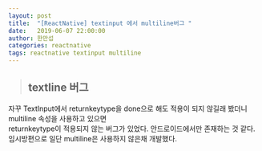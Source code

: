 ```yaml
---
layout: post
title:  "[ReactNative] textinput 에서 multiline버그 "
date:   2019-06-07 22:00:00
author: 한만섭
categories: reactnative
tags: reactnative textinput multiline
---
```



>## textline 버그 
자꾸 TextInput에서 returnkeytype을 done으로 해도 적용이 되지 않길래 봤더니 multiline 속성을 사용하고 있으면  
returnkeytype이 적용되지 않는 버그가 있었다. 안드로이드에서만 존재하는 것 같다.  
임시방편으로 일단 multiline은 사용하지 않은채 개발했다. 
